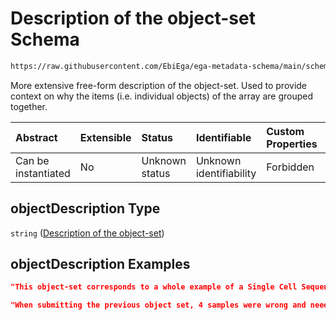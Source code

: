 # Description of the object-set Schema

```txt
https://raw.githubusercontent.com/EbiEga/ega-metadata-schema/main/schemas/EGA.object-set.json#/properties/objectDescription
```

More extensive free-form description of the object-set. Used to provide context on why the items (i.e. individual objects) of the array are grouped together.

| Abstract            | Extensible | Status         | Identifiable            | Custom Properties | Additional Properties | Access Restrictions | Defined In                                                                           |
| :------------------ | :--------- | :------------- | :---------------------- | :---------------- | :-------------------- | :------------------ | :----------------------------------------------------------------------------------- |
| Can be instantiated | No         | Unknown status | Unknown identifiability | Forbidden         | Allowed               | none                | [EGA.object-set.json\*](../../../schemas/EGA.object-set.json "open original schema") |

## objectDescription Type

`string` ([Description of the object-set](ega-7-properties-description-of-the-object-set.md))

## objectDescription Examples

```json
"This object-set corresponds to a whole example of a Single Cell Sequencing submission, being grouped together and submitted together."
```

```json
"When submitting the previous object set, 4 samples were wrong and need to be re-submitted, and that's the purpose of this object-set."
```
